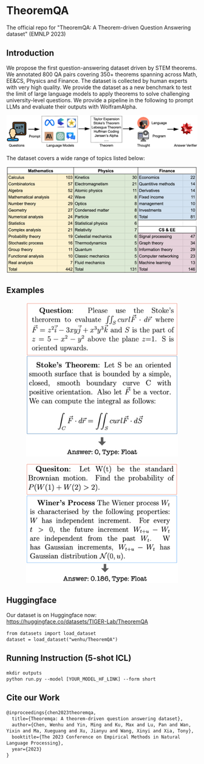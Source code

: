 # TheoremQA
The official repo for "TheoremQA: A Theorem-driven Question Answering dataset" (EMNLP 2023)

## Introduction
We propose the first question-answering dataset driven by STEM theorems. We annotated 800 QA pairs covering 350+ theorems spanning across Math, EE&CS, Physics and Finance. The dataset is collected by human experts with very high quality. We provide the dataset as a new benchmark to test the limit of large language models to apply theorems to solve challenging university-level questions. We provide a pipeline in the following to prompt LLMs and evaluate their outputs with WolframAlpha.
<p align="center">
<img src="overview.001.jpeg" width="1000">
</p>

The dataset covers a wide range of topics listed below:
<p align="center">
<img src="fields.png" width="700">
</p>

## Examples
<p align="center">
<img src="examples.001.jpeg" width="400">
</p>

<p align="center">
<img src="examples.002.jpeg" width="400">
</p>

## Huggingface
Our dataset is on Huggingface now: https://huggingface.co/datasets/TIGER-Lab/TheoremQA
```
from datasets import load_dataset
dataset = load_dataset("wenhu/TheoremQA")
```

## Running Instruction (5-shot ICL)
```
mkdir outputs
python run.py --model [YOUR_MODEL_HF_LINK] --form short
```


## Cite our Work
```
@inproceedings{chen2023theoremqa,
  title={Theoremqa: A theorem-driven question answering dataset},
  author={Chen, Wenhu and Yin, Ming and Ku, Max and Lu, Pan and Wan, Yixin and Ma, Xueguang and Xu, Jianyu and Wang, Xinyi and Xia, Tony},
  booktitle={The 2023 Conference on Empirical Methods in Natural Language Processing},
  year={2023}
}
```
